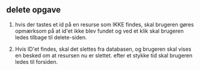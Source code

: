 ## delete opgave

1. hvis der tastes et id på en resurse som IKKE findes, skal brugeren gøres opmærksom på at id'et ikke blev fundet og ved et klik skal brugeren ledes tilbage til delete-siden.

2. Hvis ID'et findes, skal det slettes fra databasen, og brugeren skal vises en besked om at resursen nu er slettet. efter et stykke tid skal brugeren ledes til forsiden.